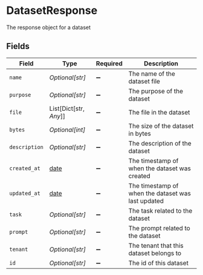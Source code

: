 # DatasetResponse

The response object for a dataset


## Fields

| Field                                                                | Type                                                                 | Required                                                             | Description                                                          |
| -------------------------------------------------------------------- | -------------------------------------------------------------------- | -------------------------------------------------------------------- | -------------------------------------------------------------------- |
| `name`                                                               | *Optional[str]*                                                      | :heavy_minus_sign:                                                   | The name of the dataset file                                         |
| `purpose`                                                            | *Optional[str]*                                                      | :heavy_minus_sign:                                                   | The purpose of the dataset                                           |
| `file`                                                               | List[Dict[str, *Any*]]                                               | :heavy_minus_sign:                                                   | The file in the dataset                                              |
| `bytes`                                                              | *Optional[int]*                                                      | :heavy_minus_sign:                                                   | The size of the dataset in bytes                                     |
| `description`                                                        | *Optional[str]*                                                      | :heavy_minus_sign:                                                   | The description of the dataset                                       |
| `created_at`                                                         | [date](https://docs.python.org/3/library/datetime.html#date-objects) | :heavy_minus_sign:                                                   | The timestamp of when the dataset was created                        |
| `updated_at`                                                         | [date](https://docs.python.org/3/library/datetime.html#date-objects) | :heavy_minus_sign:                                                   | The timestamp of when the dataset was last updated                   |
| `task`                                                               | *Optional[str]*                                                      | :heavy_minus_sign:                                                   | The task related to the dataset                                      |
| `prompt`                                                             | *Optional[str]*                                                      | :heavy_minus_sign:                                                   | The prompt related to the dataset                                    |
| `tenant`                                                             | *Optional[str]*                                                      | :heavy_minus_sign:                                                   | The tenant that this dataset belongs to                              |
| `id`                                                                 | *Optional[str]*                                                      | :heavy_minus_sign:                                                   | The id of this dataset                                               |